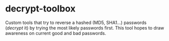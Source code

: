 decrypt-toolbox
===============

Custom tools that try to reverse a hashed (MD5, SHA1...) passwords (*decrypt* it) by trying the most likely passwords first. This tool hopes to draw awareness on current good and bad passwords.
